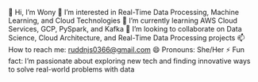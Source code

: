 👋 Hi, I’m Wony
👀 I’m interested in Real-Time Data Processing, Machine Learning, and Cloud Technologies
🌱 I’m currently learning AWS Cloud Services, GCP, PySpark, and Kafka
💞️ I’m looking to collaborate on Data Science, Cloud Architecture, and Real-Time Data Processing projects
📫 How to reach me: ruddnjs0366@gmail.com
😄 Pronouns: She/Her
⚡ Fun fact: I’m passionate about exploring new tech and finding innovative ways to solve real-world problems with data

<!---
gyngwon/gyngwon is a ✨ special ✨ repository because its `README.md` (this file) appears on your GitHub profile.
You can click the Preview link to take a look at your changes.
--->

